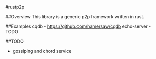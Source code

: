 #rustp2p

##Overview
This library is a generic p2p framework written in rust.

##Examples
cqdb - https://github.com/hamersaw/cqdb
echo-server - TODO

##TODO
* gossiping and chord service
